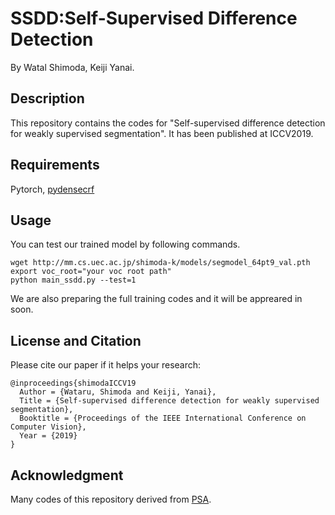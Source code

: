 # SSDD:Self-Supervised Difference Detection
By Watal Shimoda, Keiji Yanai.
## Description
This repository contains the codes for "Self-supervised difference detection for weakly supervised segmentation".
It has been published at ICCV2019.

## Requirements
Pytorch, [pydensecrf](https://github.com/lucasb-eyer/pydensecrf)

## Usage
You can test our trained model by following commands.
```
wget http://mm.cs.uec.ac.jp/shimoda-k/models/segmodel_64pt9_val.pth
export voc_root="your voc root path"
python main_ssdd.py --test=1
```
We are also preparing the full training codes and it will be appreared in soon.

## License and Citation
Please cite our paper if it helps your research:
```
@inproceedings{shimodaICCV19  
  Author = {Wataru, Shimoda and Keiji, Yanai},
  Title = {Self-supervised difference detection for weakly supervised segmentation},  
  Booktitle = {Proceedings of the IEEE International Conference on Computer Vision},
  Year = {2019}
}  
```

## Acknowledgment
Many codes of this repository derived from [PSA](https://github.com/jiwoon-ahn/psa).
